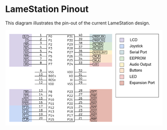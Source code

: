 # LameStation Pinout

This diagram illustrates the pin-out of the current LameStation design.

![](images/pinout.png)
